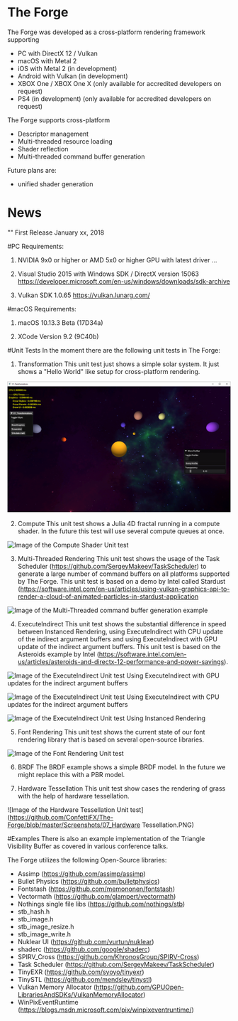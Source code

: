 # The Forge
The Forge was developed as a cross-platform rendering framework supporting
- PC with DirectX 12 / Vulkan
- macOS with Metal 2
- iOS with Metal 2 (in development)
- Android with Vulkan (in development)
- XBOX One / XBOX One X (only available for accredited developers on request)
- PS4 (in development) (only available for accredited developers on request)

The Forge supports cross-platform
- Descriptor management
- Multi-threaded resource loading
- Shader reflection
- Multi-threaded command buffer generation

Future plans are:
- unified shader generation


# News
"" First Release January xx, 2018



#PC Requirements:

1. NVIDIA 9x0 or higher or AMD 5x0 or higher GPU with latest driver ...

2. Visual Studio 2015 with Windows SDK / DirectX version 15063
https://developer.microsoft.com/en-us/windows/downloads/sdk-archive

3. Vulkan SDK 1.0.65 
https://vulkan.lunarg.com/


#macOS Requirements:

1. macOS 10.13.3 Beta (17D34a)

2. XCode Version 9.2 (9C40b)


#Unit Tests
In the moment there are the following unit tests in The Forge:

1. Transformation
This unit test just shows a simple solar system. It just shows a "Hello World" like setup for cross-platform rendering.

![Image of the Transformations Unit test](https://github.com/ConfettiFX/The-Forge/blob/master/Screenshots/01_Transformations.PNG)

2. Compute
This unit test shows a Julia 4D fractal running in a compute shader. In the future this test will use several compute queues at once.

![Image of the Compute Shader Unit test](https://github.com/ConfettiFX/The-Forge/blob/master/Screenshots/02_Compute.PNG)

3. Multi-Threaded Rendering
This unit test shows the usage of the Task Scheduler (https://github.com/SergeyMakeev/TaskScheduler) to generate a large number of command buffers on all platforms supported by The Forge. This unit test is based on a demo by Intel called Stardust (https://software.intel.com/en-us/articles/using-vulkan-graphics-api-to-render-a-cloud-of-animated-particles-in-stardust-application

![Image of the Multi-Threaded command buffer generation example](https://github.com/ConfettiFX/The-Forge/blob/master/Screenshots/03_MultiThreading.PNG)

4. ExecuteIndirect
This unit test shows the substantial difference in speed between Instanced Rendering, using ExecuteIndirect with CPU update of the indirect argument buffers and using ExecuteIndirect with GPU update of the indirect argument buffers.
This unit test is based on the Asteroids example by Intel (https://software.intel.com/en-us/articles/asteroids-and-directx-12-performance-and-power-savings).

![Image of the ExecuteIndirect Unit test](https://github.com/ConfettiFX/The-Forge/blob/master/Screenshots/04_ExecuteIndirect.PNG)
Using ExecuteIndirect with GPU updates for the indirect argument buffers

![Image of the ExecuteIndirect Unit test](https://github.com/ConfettiFX/The-Forge/blob/master/Screenshots/04_ExecuteIndirect_2.PNG)
Using ExecuteIndirect with CPU updates for the indirect argument buffers

![Image of the ExecuteIndirect Unit test](https://github.com/ConfettiFX/The-Forge/blob/master/Screenshots/04_ExecuteIndirect_3.PNG)
Using Instanced Rendering

5. Font Rendering
This unit test shows the current state of our font rendering library that is based on several open-source libraries.

![Image of the Font Rendering Unit test](https://github.com/ConfettiFX/The-Forge/blob/master/Screenshots/05_FontRendering.PNG)

6. BRDF
The BRDF example shows a simple BRDF model. In the future we might replace this with a PBR model.



7. Hardware Tessellation
This unit test show cases the rendering of grass with the help of hardware tessellation.

![Image of the Hardware Tessellation Unit test](https://github.com/ConfettiFX/The-Forge/blob/master/Screenshots/07_Hardware Tessellation.PNG)

#Examples
There is also an example implementation of the Triangle Visibility Buffer as covered in various conference talks.




The Forge utilizes the following Open-Source libraries:
- Assimp (https://github.com/assimp/assimp)
- Bullet Physics (https://github.com/bulletphysics)
- Fontstash (https://github.com/memononen/fontstash)
- Vectormath (https://github.com/glampert/vectormath)
- Nothings single file libs (https://github.com/nothings/stb)
 - stb_hash.h
 - stb_image.h
 - stb_image_resize.h
 - stb_image_write.h
- Nuklear UI (https://github.com/vurtun/nuklear)
- shaderc (https://github.com/google/shaderc)
- SPIRV_Cross (https://github.com/KhronosGroup/SPIRV-Cross)
- Task Scheduler (https://github.com/SergeyMakeev/TaskScheduler)
- TinyEXR (https://github.com/syoyo/tinyexr)
- TinySTL (https://github.com/mendsley/tinystl)
- Vulkan Memory Allocator (https://github.com/GPUOpen-LibrariesAndSDKs/VulkanMemoryAllocator)
- WinPixEventRuntime (https://blogs.msdn.microsoft.com/pix/winpixeventruntime/)